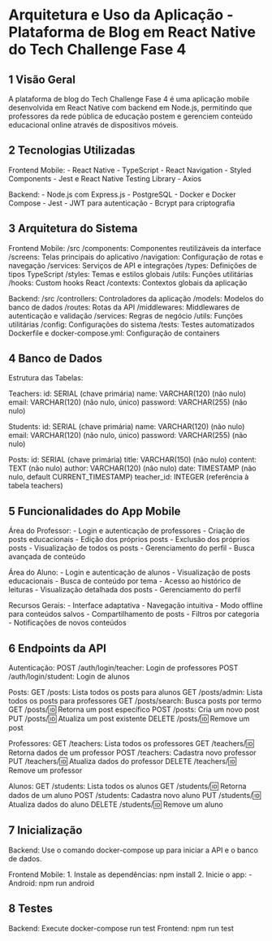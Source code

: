 # Arquitetura e Uso da Aplicação - Plataforma de Blog em React Native do Tech Challenge Fase 4


## 1 Visão Geral
A plataforma de blog do Tech Challenge Fase 4 é uma aplicação mobile desenvolvida em React Native com backend em Node.js, permitindo que professores da rede pública de educação postem e gerenciem conteúdo educacional online através de dispositivos móveis.


## 2 Tecnologias Utilizadas

Frontend Mobile:
    - React Native
    - TypeScript
    - React Navigation
    - Styled Components
    - Jest e React Native Testing Library
    - Axios

Backend:
    - Node.js com Express.js
    - PostgreSQL
    - Docker e Docker Compose
    - Jest
    - JWT para autenticação
    - Bcrypt para criptografia


## 3 Arquitetura do Sistema

Frontend Mobile:
    /src
        /components: Componentes reutilizáveis da interface
        /screens: Telas principais do aplicativo
        /navigation: Configuração de rotas e navegação
        /services: Serviços de API e integrações
        /types: Definições de tipos TypeScript
        /styles: Temas e estilos globais
        /utils: Funções utilitárias
        /hooks: Custom hooks React
        /contexts: Contextos globais da aplicação

Backend:
    /src
        /controllers: Controladores da aplicação
        /models: Modelos do banco de dados
        /routes: Rotas da API
        /middlewares: Middlewares de autenticação e validação
        /services: Regras de negócio
        /utils: Funções utilitárias
        /config: Configurações do sistema
    /tests: Testes automatizados
    Dockerfile e docker-compose.yml: Configuração de containers


## 4 Banco de Dados

Estrutura das Tabelas:

Teachers:
    id: SERIAL (chave primária)
    name: VARCHAR(120) (não nulo)
    email: VARCHAR(120) (não nulo, único)
    password: VARCHAR(255) (não nulo)

Students:
    id: SERIAL (chave primária)
    name: VARCHAR(120) (não nulo)
    email: VARCHAR(120) (não nulo, único)
    password: VARCHAR(255) (não nulo)

Posts:
    id: SERIAL (chave primária)
    title: VARCHAR(150) (não nulo)
    content: TEXT (não nulo)
    author: VARCHAR(120) (não nulo)
    date: TIMESTAMP (não nulo, default CURRENT_TIMESTAMP)
    teacher_id: INTEGER (referência à tabela teachers)


## 5 Funcionalidades do App Mobile

Área do Professor:
    - Login e autenticação de professores
    - Criação de posts educacionais
    - Edição dos próprios posts
    - Exclusão dos próprios posts
    - Visualização de todos os posts
    - Gerenciamento do perfil
    - Busca avançada de conteúdo

Área do Aluno:
    - Login e autenticação de alunos
    - Visualização de posts educacionais
    - Busca de conteúdo por tema
    - Acesso ao histórico de leituras
    - Visualização detalhada dos posts
    - Gerenciamento do perfil

Recursos Gerais:
    - Interface adaptativa
    - Navegação intuitiva
    - Modo offline para conteúdos salvos
    - Compartilhamento de posts
    - Filtros por categoria
    - Notificações de novos conteúdos


## 6 Endpoints da API

Autenticação:
    POST /auth/login/teacher: Login de professores
    POST /auth/login/student: Login de alunos

Posts:
    GET /posts: Lista todos os posts para alunos
    GET /posts/admin: Lista todos os posts para professores
    GET /posts/search: Busca posts por termo
    GET /posts/:id: Retorna um post específico
    POST /posts: Cria um novo post
    PUT /posts/:id: Atualiza um post existente
    DELETE /posts/:id: Remove um post

Professores:
    GET /teachers: Lista todos os professores
    GET /teachers/:id: Retorna dados de um professor
    POST /teachers: Cadastra novo professor
    PUT /teachers/:id: Atualiza dados do professor
    DELETE /teachers/:id: Remove um professor

Alunos:
    GET /students: Lista todos os alunos
    GET /students/:id: Retorna dados de um aluno
    POST /students: Cadastra novo aluno
    PUT /students/:id: Atualiza dados do aluno
    DELETE /students/:id: Remove um aluno


## 7 Inicialização
Backend:
    Use o comando docker-compose up para iniciar a API e o banco de dados.

Frontend Mobile:
    1. Instale as dependências: npm install
    2. Inicie o app: 
       - Android: npm run android


## 8 Testes
Backend: Execute docker-compose run test
Frontend: npm run test
